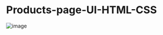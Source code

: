 # Products-page-UI-HTML-CSS
![image](https://github.com/user-attachments/assets/0894b611-a847-4a16-8f2b-c76ea21fdd54)
